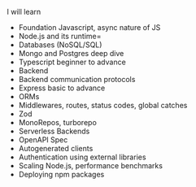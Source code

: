 I will learn

- Foundation Javascript, async nature of JS
- Node.js and its runtime=
- Databases (NoSQL/SQL)
- Mongo and Postgres deep dive
- Typescript beginner to advance
- Backend
- Backend communication protocols
- Express basic to advance
- ORMs
- Middlewares, routes, status codes, global catches
- Zod
- MonoRepos, turborepo
- Serverless Backends
- OpenAPI Spec
- Autogenerated clients
- Authentication using external libraries
- Scaling Node.js, performance benchmarks
- Deploying npm packages

